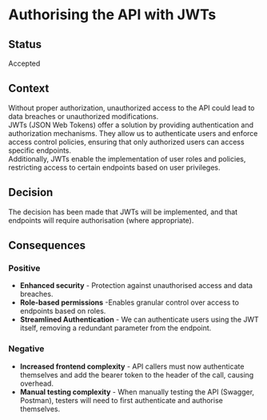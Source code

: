 # Authorising the API with JWTs

## Status
Accepted

## Context
Without proper authorization, unauthorized access to the API could lead to data breaches or unauthorized modifications.  
JWTs (JSON Web Tokens) offer a solution by providing authentication and authorization mechanisms. They allow us to authenticate users and enforce access control policies, ensuring that only authorized users can access specific endpoints.  
Additionally, JWTs enable the implementation of user roles and policies, restricting access to certain endpoints based on user privileges.

## Decision
The decision has been made that JWTs will be implemented, and that endpoints will require authorisation (where appropriate).

## Consequences

### Positive
- **Enhanced security** - Protection against unauthorised access and data breaches.
- **Role-based permissions** -Enables granular control over access to endpoints based on roles.
- **Streamlined Authentication** - We can authenticate users using the JWT itself, removing a redundant parameter from the endpoint.

### Negative
- **Increased frontend complexity** - API callers must now authenticate themselves and add the bearer token to the header of the call, causing overhead.
- **Manual testing complexity** - When manually testing the API (Swagger, Postman), testers will need to first authenticate and authorise themselves.
